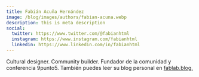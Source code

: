 ```yaml
---
title: Fabián Acuña Hernández
image: /blog/images/authors/fabian-acuna.webp
description: this is meta description
social:
  twitter: https://www.twitter.com/@fabianhtml
  instagram: https://www.instagram.com/fabianhtml
  linkedin: https://www.linkedin.com/in/fabianhtml
---
```


Cultural designer. Community builder. Fundador de la comunidad y conferencia 
9punto5. También puedes leer su blog personal en [fablab.blog.](https://t.co/1tLA2XKViG)
